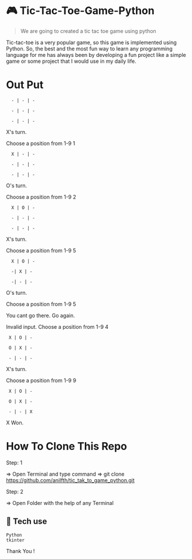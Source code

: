  # 🎮 Tic-Tac-Toe-Game-Python

> We are going to created a tic tac toe game using python

Tic-tac-toe is a very popular game, so this game is implemented using Python. So, the best and the most fun way to learn any programming language for me has always been by developing a fun project like a simple game or some project that I would use in my daily life.
  

#  Out Put

  

      - | - | -

      - | - | -

      - | - | -

X's turn.

Choose a position from 1-9 1

      X | - | -

      - | - | -

      - | - | -

O's turn.

Choose a position from 1-9 2

      X | O | -
    
      - | - | -
    
      - | - | -

X's turn.

Choose a position from 1-9 5

      X | O | -
    
      -| X | -
    
      -| - | -

O's turn.

Choose a position from 1-9 5

You cant go there. Go again.

Invalid input. Choose a position from 1-9 4

     X | O | -
    
     O | X | -
    
     - | - | -


X's turn.

Choose a position from 1-9 9

     X | O | -
     
     O | X | -
     
     - | - | X

X Won.

 
#  How To Clone This Repo

  

Step: 1

=> Open Terminal and type command => git clone https://github.com/anilfth/tic_tak_to_game_python.git

  

Step: 2

=> Open Folder with the help of any Terminal

## 🚀 Tech use

    Python
    tkinter
  



Thank You !
